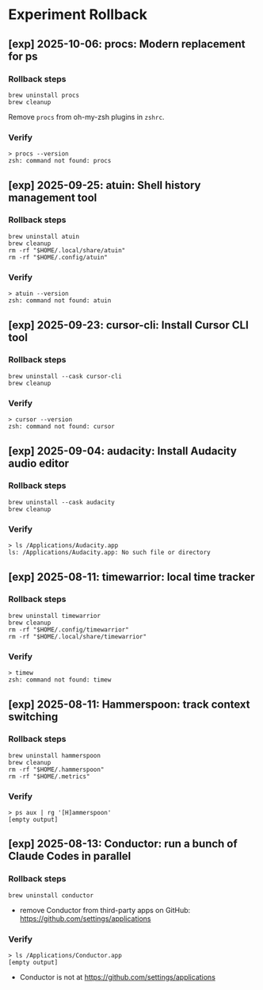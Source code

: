 # Experiment Rollback

## [exp] 2025-10-06: procs: Modern replacement for ps

### Rollback steps

```shell
brew uninstall procs
brew cleanup
```

Remove `procs` from oh-my-zsh plugins in `zshrc`.

### Verify

```shell
> procs --version
zsh: command not found: procs
```

## [exp] 2025-09-25: atuin: Shell history management tool

### Rollback steps

```shell
brew uninstall atuin
brew cleanup
rm -rf "$HOME/.local/share/atuin"
rm -rf "$HOME/.config/atuin"
```

### Verify

```shell
> atuin --version
zsh: command not found: atuin
```

## [exp] 2025-09-23: cursor-cli: Install Cursor CLI tool

### Rollback steps

```shell
brew uninstall --cask cursor-cli
brew cleanup
```

### Verify

```shell
> cursor --version
zsh: command not found: cursor
```

## [exp] 2025-09-04: audacity: Install Audacity audio editor

### Rollback steps

```shell
brew uninstall --cask audacity
brew cleanup
```

### Verify

```shell
> ls /Applications/Audacity.app
ls: /Applications/Audacity.app: No such file or directory
```

## [exp] 2025-08-11: timewarrior: local time tracker

### Rollback steps

```shell
brew uninstall timewarrior
brew cleanup
rm -rf "$HOME/.config/timewarrior"
rm -rf "$HOME/.local/share/timewarrior"
```

### Verify

```shell
> timew
zsh: command not found: timew
```

## [exp] 2025-08-11: Hammerspoon: track context switching

### Rollback steps

```shell
brew uninstall hammerspoon
brew cleanup
rm -rf "$HOME/.hammerspoon"
rm -rf "$HOME/.metrics"
```

### Verify

```shell
> ps aux | rg '[H]ammerspoon'
[empty output]
```

## [exp] 2025-08-13: Conductor: run a bunch of Claude Codes in parallel
### Rollback steps
```shell
brew uninstall conductor
```
- remove Conductor from third-party apps on GitHub: https://github.com/settings/applications

### Verify
```shell
> ls /Applications/Conductor.app
[empty output]
```
- Conductor is not at https://github.com/settings/applications

